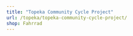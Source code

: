 ```yaml
---
title: "Topeka Community Cycle Project"
url: /topeka/topeka-community-cycle-project/
shop: Fahrrad
---
```


